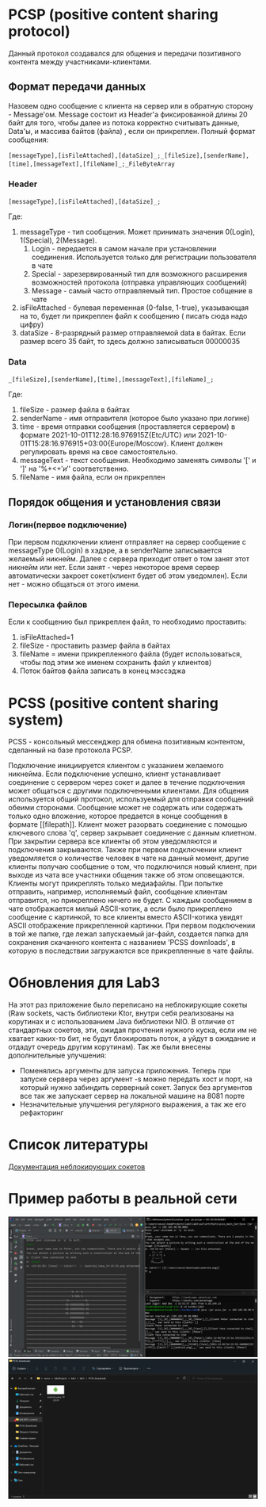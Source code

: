 # PCSP (positive content sharing protocol)

Данный протокол создавался для общения и передачи позитивного контента между участниками-клиентами.

## Формат передачи данных

Назовем одно сообщение с клиента на сервер или в обратную сторону - Message'ом. Message состоит из Header'а
фиксированной длины 20 байт для того, чтобы далее из потока корректно считывать данные, Data'ы, и массива байтов (файла)
, если он прикреплен. Полный формат сообщения:

`[messageType],[isFileAttached],[dataSize]_;_[fileSize],[senderName],[time],[messageText],[fileName]_;_FileByteArray`

### Header

`[messageType],[isFileAttached],[dataSize]_;`

Где:

1) messageType - тип сообщения. Может принимать значения 0(Login), 1(Special), 2(Message).
   1) Login - передается в самом начале при установлении соединения. Используется только для регистрации пользователя в
      чате
   2) Special - зарезервированный тип для возможного расширения возможностей протокола (отправка управляющих сообщений)
   3) Message - самый часто отправляемый тип. Простое собщение в чате
2) isFileAttached - булевая переменная (0-false, 1-true), указывающая на то, будет ли прикреплен файл к сообщению (
   писать сюда надо цифру)
3) dataSize - 8-разрядный размер отправляемой data в байтах. Если размер всего 35 байт, то здесь должно записываться
   00000035

### Data

`_[fileSize],[senderName],[time],[messageText],[fileName]_;`

Где:

1) fileSize - размер файла в байтах
2) senderName - имя отправителя (которое было указано при логине)
3) time - время отправки сообщения (проставляется сервером) в формате 2021-10-01T12:28:16.976915Z{Etc/UTC} или
   2021-10-01T15:28:16.976915+03:00{Europe/Moscow}. Клиент должен регулировать время на свое самостоятельно.
4) messageText - текст сообщения. Необходимо заменять символы '[' и ']' на '%+<+$' и '%+>+$' соответственно.
5) fileName - имя файла, если он прикреплен

## Порядок общения и установления связи

### Логин(первое подключение)

При первом подключении клиент отправляет на сервер сообщение с messageType 0(Login) в хэдэре, а в senderName
записывается желаемый никнейм. Далее с сервера приходит ответ о том занят этот никнейм или нет. Если занят - через
некоторое время сервер автоматически закроет сокет(клиент будет об этом уведомлен). Если нет - можно общаться от этого
имени.

### Пересылка файлов

Если к сообщению был прикреплен файл, то необходимо проставить:

1) isFileAttached=1
2) fileSize - проставить размер файла в байтах
3) fileName = имени прикрепленного файла (будет использоваться, чтобы под этим же именем сохранить файл у клиентов)
4) Поток байтов файла записать в конец мэссэджа

# PCSS (positive content sharing system)

PCSS - консольный мессенджер для обмена позитивным контентом, сделанный на базе протокола PCSP.

Подключение инициируется клиентом c указанием желаемого никнейма. Если подключение успешно, клиент устанавливает
соединение с сервером через сокет и далее в течение подключения может общаться с другими подключенными клиентами. Для
общения используется общий протокол, используемый для отправки сообщений обеими сторонами. Сообщение может не содержать
или содержать только одно вложение, которое предается в конце сообщения в формате [[filepath]]. Клиент может разорвать
соединение с помощью ключевого слова 'q', сервер закрывает соединение с данным клиетном. При закрытии сервера все
клиенты об этом уведомляются и подключения закрываются. Также при первом подключении клиент уведомляется о количестве
человек в чате на данный момент, другие клиенты получаю сообщение о том, что подключился новый клиент, при выходе из
чата все участники общения также об этом оповещаются. Клиенты могут прикреплять только медиафайлы. При попытке
отправить, например, исполняемый файл, сообщение клиентам отправится, но прикреплено ничего не будет. С каждым
сообщением в чате отображается милый ASCII-котик, а если было прикреплено сообщение с картинкой, то все клиенты вместо
ASCII-котика увидят ASCII отображение прикрепленной картинки. При первом подключении в той же папке, где лежал
запускаемый jar-файл, создается папка для сохранения скачанного контента с названием 'PCSS downloads', в которую в
последствии загружаются все прикрепленные в чате файлы.

# Обновления для Lab3

На этот раз приложение было переписано на неблокирующие сокеты (Raw sockets, часть библиотеки Ktor, внутри себя
реализованы на корутинах и с использованием Java библиотеки NIO. В отличие от стандартных сокетов, эти, ожидая прочтения
нужного куска, если им не хватает каких-то бит, не будут блокировать поток, а уйдут в ожидание и отдадут очередь другим
корутинам). Так же были внесены дополнительные улучшения:

* Поменялись аргументы для запуска приложения. Теперь при запуске сервера через аргумент -s можно передать хост и порт,
  на который нужно забиндить серверный сокет. Запуск без аргументов все так же запускает сервер на локальной машине на
  8081 порте
* Незначительные улучшения регулярного выражения, а так же его рефакторинг

# Список литературы

[Документация неблокирующих сокетов](https://ktor.io/docs/servers-raw-sockets.html)

# Пример работы в реальной сети

![](images/3_1.png)
![](images/3_2.png)
